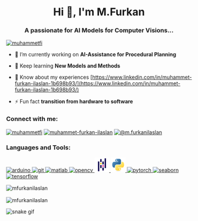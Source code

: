 <h1 align="center">Hi 👋, I'm M.Furkan</h1>
<h3 align="center">A passionate for AI Models for Computer Visions...</h3>

<p align="left"> <a href="https://twitter.com/muhammetfi" target="blank"><img src="https://img.shields.io/twitter/follow/muhammetfi?logo=twitter&style=for-the-badge" alt="muhammetfi" /></a> </p>

- 🔭 I’m currently working on **AI-Assistance for Procedural Planning**

- 🌱 Keep learning **New Models and Methods**

- 📄 Know about my experiences [https://www.linkedin.com/in/muhammet-furkan-ilaslan-1b698b93/](https://www.linkedin.com/in/muhammet-furkan-ilaslan-1b698b93/)

- ⚡ Fun fact **transition from hardware to software**

<h3 align="left">Connect with me:</h3>
<p align="left">
<a href="https://twitter.com/muhammetfi" target="blank"><img align="center" src="https://raw.githubusercontent.com/rahuldkjain/github-profile-readme-generator/master/src/images/icons/Social/twitter.svg" alt="muhammetfi" height="30" width="40" /></a>
<a href="https://linkedin.com/in/muhammet-furkan-ilaslan" target="blank"><img align="center" src="https://raw.githubusercontent.com/rahuldkjain/github-profile-readme-generator/master/src/images/icons/Social/linked-in-alt.svg" alt="muhammet-furkan-ilaslan" height="30" width="40" /></a>
<a href="https://medium.com/@m.furkanilaslan" target="blank"><img align="center" src="https://raw.githubusercontent.com/rahuldkjain/github-profile-readme-generator/master/src/images/icons/Social/medium.svg" alt="@m.furkanilaslan" height="30" width="40" /></a>
</p>

<h3 align="left">Languages and Tools:</h3>
<p align="left"> <a href="https://www.arduino.cc/" target="_blank" rel="noreferrer"> <img src="https://cdn.worldvectorlogo.com/logos/arduino-1.svg" alt="arduino" width="40" height="40"/> </a> <a href="https://git-scm.com/" target="_blank" rel="noreferrer"> <img src="https://www.vectorlogo.zone/logos/git-scm/git-scm-icon.svg" alt="git" width="40" height="40"/> </a> <a href="https://www.mathworks.com/" target="_blank" rel="noreferrer"> <img src="https://upload.wikimedia.org/wikipedia/commons/2/21/Matlab_Logo.png" alt="matlab" width="40" height="40"/> </a> <a href="https://opencv.org/" target="_blank" rel="noreferrer"> <img src="https://www.vectorlogo.zone/logos/opencv/opencv-icon.svg" alt="opencv" width="40" height="40"/> </a> <a href="https://pandas.pydata.org/" target="_blank" rel="noreferrer"> <img src="https://raw.githubusercontent.com/devicons/devicon/2ae2a900d2f041da66e950e4d48052658d850630/icons/pandas/pandas-original.svg" alt="pandas" width="40" height="40"/> </a> <a href="https://www.python.org" target="_blank" rel="noreferrer"> <img src="https://raw.githubusercontent.com/devicons/devicon/master/icons/python/python-original.svg" alt="python" width="40" height="40"/> </a> <a href="https://pytorch.org/" target="_blank" rel="noreferrer"> <img src="https://www.vectorlogo.zone/logos/pytorch/pytorch-icon.svg" alt="pytorch" width="40" height="40"/> </a> <a href="https://seaborn.pydata.org/" target="_blank" rel="noreferrer"> <img src="https://seaborn.pydata.org/_images/logo-mark-lightbg.svg" alt="seaborn" width="40" height="40"/> </a> <a href="https://www.tensorflow.org" target="_blank" rel="noreferrer"> <img src="https://www.vectorlogo.zone/logos/tensorflow/tensorflow-icon.svg" alt="tensorflow" width="40" height="40"/> </a> </p>

<p><img align="center" src="https://github-readme-stats.vercel.app/api/top-langs?username=mfurkanilaslan&show_icons=true&locale=en&layout=compact" alt="mfurkanilaslan" /></p>

<p><img align="center" src="https://github-readme-streak-stats.herokuapp.com/?user=mfurkanilaslan&" alt="mfurkanilaslan" /></p>

![snake gif](https://github.com/mfurkanilaslan/m.furkanilaslan/blob/output/github-contribution-grid-snake.gif)
